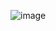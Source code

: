 ![image](https://github.com/devPach4545/sp24-cse110-lab4/assets/117800801/7bcd51ba-1a40-4b1b-9787-eec8954796e7)
